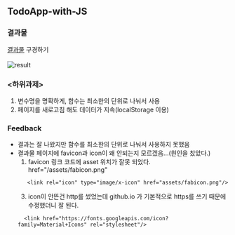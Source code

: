 ## TodoApp-with-JS

### 결과물
[결과물](https://nahyukk.github.io/TodoApp-with-JS/) 구경하기 <br><br>
![result](https://github.com/user-attachments/assets/965d579e-c6a7-4c6a-93aa-c7004a0cf25d)




### <하위과제>
  1. 변수명을 명확하게, 함수는 최소한의 단위로 나눠서 사용<br>
  2. 페이지를 새로고침 해도 데이터가 지속(localStorage 이용)

### Feedback
* 결과는 잘 나왔지만 함수를 최소한의 단위로 나눠서 사용하지 못했음 <br>
* 결과물 페이지에 favicon과 icon이 왜 안되는지 모르겠음...(원인을 찼았다.)
  1) favicon 링크 코드에 asset 위치가 잘못 되었다. href="/assets/fabicon.png"
  ```
     <link rel="icon" type="image/x-icon" href="assets/fabicon.png"/>
   ```
  3) icon이 안뜬건 http를 썼었는데 github.io 가 기본적으로 https를 쓰기 때문에 수정했더니 잘 된다.
  ```
    <link href="https://fonts.googleapis.com/icon?family=Material+Icons" rel="stylesheet"/>
  ```
